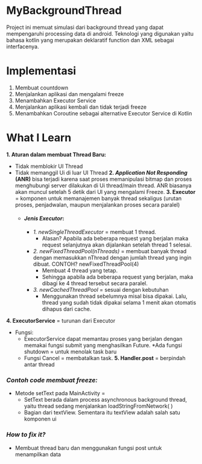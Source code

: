 # MyBackgroundThread
Project ini memuat simulasi dari background thread yang dapat mempengaruhi processing data di android. Teknologi yang digunakan yaitu bahasa kotlin yang merupakan deklaratif function dan XML sebagai interfacenya.
# Implementasi
1. Membuat countdown
2. Menjalankan aplikasi dan mengalami freeze
3. Menambahkan Executor Service
4. Menjalankan aplikasi kembali dan tidak terjadi freeze
5. Menambahkan Coroutine sebagai alternative Executor Service di Kotlin
# What I Learn
**1. Aturan dalam membuat Thread Baru:**
* Tidak memblokir UI Thread
* Tidak memanggil Ui di luar UI Thread
**2. *Application Not Responding* (ANR)** bisa terjadi karena saat proses memanipulasi bitmap dan proses menghubungi server dilakukan di Ui thread/main thread. ANR biasanya akan muncul setelah 5 detik dari UI yang mengalami Freeze.
**3. Executor** = komponen untuk memanajemen banyak thread sekaligus (urutan proses, penjadwalan, maupun menjalankan proses secara paralel)
  * #### *Jenis Executor*:
    * *1. newSingleThreadExecutor* = membuat 1 thread.
        * Alasan? Apabila ada beberapa request yang berjalan maka request selanjutnya akan dijalankan setelah thread 1 selesai.
    * *2. newFixedThreadPool(nThreads)* = membuat banyak thread dengan memasukkan nThread dengan jumlah thread yang ingin dibuat. CONTOH? newFixedThreadPool(4)
        * Membuat 4 thread yang tetap.
        * Sehingga apabila ada beberapa request yang berjalan, maka dibagi ke 4 thread tersebut secara paralel.
    * *3. newCachedThreadPool* = sesuai dengan kebutuhan
        * Menggunakan thread sebelumnya misal bisa dipakai. Lalu, thread yang sudah tidak dipakai selama 1 menit akan otomatis dihapus dari cache.

**4. ExecutorService** = turunan dari Executor
  * Fungsi:
     * ExecutorService dapat memantau proses yang berjalan dengan memakai fungsi submit yang menghasilkan Future. 
     *Ada fungsi shutdown = untuk menolak task baru
     * Fungsi Cancel = membatalkan task.
**5. Handler.post** = berpindah antar thread

### *Contoh code membuat freeze:*
* Metode setText pada MainActivity =
  * SetText berada dalam process asynchronous background thread, yaitu thread sedang menjalankan loadStringFromNetwork( ) 
  * Bagian dari textView. Sementara itu textView adalah salah satu komponen ui
### *How to fix it?*
* Membuat thread baru dan menggunakan fungsi post untuk menampilkan data



